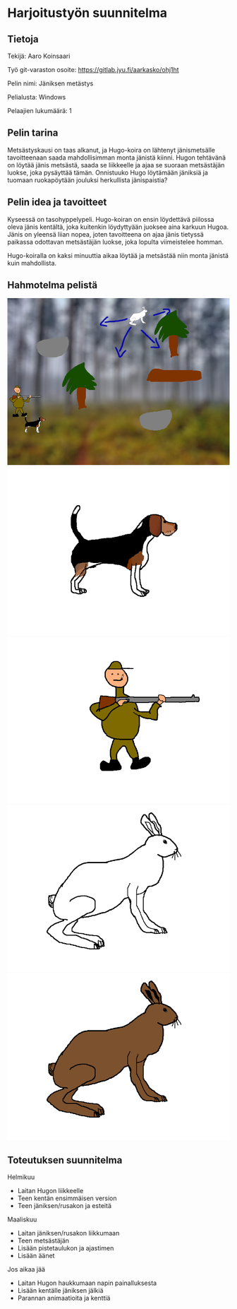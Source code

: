 # Harjoitustyön suunnitelma

## Tietoja 

Tekijä: Aaro Koinsaari

Työ git-varaston osoite: <https://gitlab.jyu.fi/aarkasko/ohj1ht>

Pelin nimi: Jäniksen metästys

Pelialusta: Windows

Pelaajien lukumäärä: 1

## Pelin tarina

Metsästyskausi on taas alkanut, ja Hugo-koira on lähtenyt jänismetsälle tavoitteenaan saada mahdollisimman monta jänistä kiinni. Hugon tehtävänä on löytää jänis metsästä, saada se liikkeelle ja ajaa se suoraan metsästäjän luokse, joka pysäyttää tämän. Onnistuuko Hugo löytämään jäniksiä ja tuomaan ruokapöytään jouluksi herkullista jänispaistia?

## Pelin idea ja tavoitteet

Kyseessä on tasohyppelypeli. Hugo-koiran on ensin löydettävä piilossa oleva jänis kentältä, joka kuitenkin löydyttyään juoksee aina karkuun Hugoa. Jänis on yleensä liian nopea, joten tavoitteena on ajaa jänis tietyssä paikassa odottavan metsästäjän luokse, joka lopulta viimeistelee homman.

Hugo-koiralla on kaksi minuuttia aikaa löytää ja metsästää niin monta jänistä kuin mahdollista.

## Hahmotelma pelistä

![Hahmotelma pelistä](hahmotelma.png "Hahmotelma pelistä")
![Hugo-koira](hugo.png "Hugo-koira")
![Metsästäjä](metsastaja.png "Metsästäjä")
![Jänis](pupujussi.png "Jänis")
![Rusakko](rusakko.png "Rusakko")

## Toteutuksen suunnitelma

Helmikuu

- Laitan Hugon liikkeelle
- Teen kentän ensimmäisen version
- Teen jäniksen/rusakon ja esteitä

Maaliskuu

- Laitan jäniksen/rusakon liikkumaan
- Teen metsästäjän
- Lisään pistetaulukon ja ajastimen
- Lisään äänet

Jos aikaa jää

- Laitan Hugon haukkumaan napin painalluksesta
- Lisään kentälle jäniksen jälkiä
- Parannan animaatioita ja kenttiä
